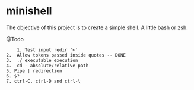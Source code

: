 # minishell
The objective of this project is to create a simple shell. A little bash or zsh.


@Todo
	
        1. Test input redir '<'
	2.	Allow tokens passed inside quotes -- DONE
	3.	./ executable execution
	4.	cd - absolute/relative path
	5. Pipe | redirection
	6. $?
	7. ctrl-C, ctrl-D and ctrl-\

